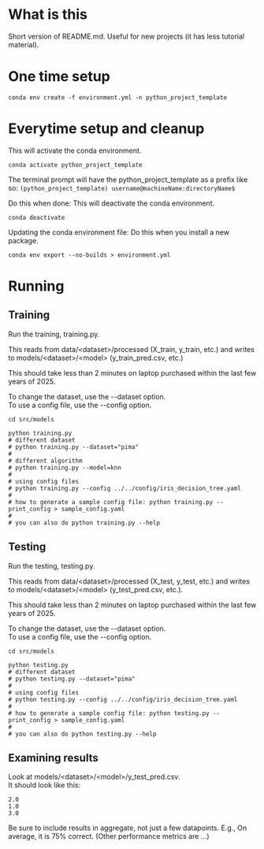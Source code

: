 # What is this
Short version of README.md.  Useful for new projects (it has less tutorial material).

# One time setup
````
conda env create -f environment.yml -n python_project_template
````
# Everytime setup and cleanup
This will activate the conda environment.
````
conda activate python_project_template
````
The terminal prompt will have the python_project_template as a prefix like so:  ````(python_project_template) username@machineName:directoryName$````

Do this when done:
This will deactivate the conda environment.
````
conda deactivate
````

Updating the conda environment file:
Do this when you install a new package.
````
conda env export --no-builds > environment.yml
````

# Running

## Training

Run the training, training.py.

This reads from data/\<dataset\>/processed (X_train, y_train, etc.) and writes to models/\<dataset\>/\<model\> (y_train_pred.csv, etc.)  

This should take less than 2 minutes on laptop purchased within the last few years of 2025.

To change the dataset, use the --dataset option.  
To use a config file, use the --config option.
````
cd src/models

python training.py
# different dataset
# python training.py --dataset="pima"
#
# different algorithm
# python training.py --model=knn
#
# using config files
# python training.py --config ../../config/iris_decision_tree.yaml
#
# how to generate a sample config file: python training.py --print_config > sample_config.yaml 
#
# you can also do python training.py --help
````

## Testing

Run the testing, testing.py.

This reads from data/\<dataset\>/processed (X_test, y_test, etc.) and writes to models/\<dataset\>/\<model\> (y_test_pred.csv, etc.).  

This should take less than 2 minutes on laptop purchased within the last few years of 2025.

To change the dataset, use the --dataset option.  
To use a config file, use the --config option.
````
cd src/models

python testing.py
# different dataset
# python testing.py --dataset="pima"
#
# using config files
# python testing.py --config ../../config/iris_decision_tree.yaml
#
# how to generate a sample config file: python testing.py --print_config > sample_config.yaml
#
# you can also do python testing.py --help
````

## Examining results
Look at models/\<dataset\>/\<model\>/y_test_pred.csv.  
It should look like this:
````
2.0
1.0
3.0
````
Be sure to include results in aggregate, not just a few datapoints.
E.g., On average, it is 75% correct.  (Other performance metrics are …)